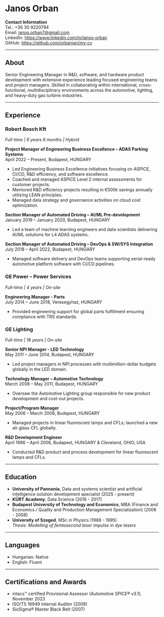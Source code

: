 # Janos Orban

**Contact Information**  
Tel.: +36 30 9220794  
Email: janos.orban7@gmail.com  
LinkedIn: https://www.linkedin.com/in/janos-orban  
GitHub: https://github.com/orbanjan/my-cv   

---

## About

Senior Engineering Manager in R&D, software, and hardware product development with extensive experience leading focused engineering teams and project managers. Skilled in collaborating within international, cross-functional, multidisciplinary environments across the automotive, lighting, and heavy-duty gas turbine industries.

---

## Experience

### Robert Bosch Kft  

*Full-time | 6 years 6 months | Hybrid*

**Project Manager of Engineering Business Excellence – ADAS Parking Systems**  
April 2022 – Present, Budapest, HUNGARY  

- Led Engineering Business Excellence initiatives focusing on ASPICE, CI/CD, R&D efficiency, and software excellence.
- Coached and managed ASPICE Level 2 internal assessments for customer projects.
- Mentored R&D efficiency projects resulting in €500k savings annually utilizing LEAN principles.
- Managed data strategy and governance activities on cloud cost optimization.

**Section Manager of Automated Driving – AI/ML Pre-development**  
January 2019 – January 2020, Budapest, HUNGARY  

- Led a team of machine learning engineers and data scientists delivering AI/ML solutions for L4 ADAS systems.

**Section Manager of Automated Driving – DevOps & SW/SYS Integration**  
July 2018 – April 2022, Budapest, HUNGARY  

- Managed software delivery and DevOps teams supporting serial-ready automotive platform software with CI/CD pipelines.

### GE Power – Power Services  

*Full-time | 4 years | On-site*

**Engineering Manager - Parts**  
July 2014 – June 2018, Veresegyhaz, HUNGARY  

- Provided engineering support for global parts fulfillment ensuring compliance with TRS standards.

### GE Lighting  

*Full-time | 18 years | On-site*

**Senior NPI Manager - LED Technology**  
May 2011 – June 2014, Budapest, HUNGARY  

- Led project managers in NPI processes with multimillion-dollar budgets globally in the LED domain.

**Technology Manager – Automotive Technology**  
March 2008 – May 2011, Budapest, HUNGARY  

- Oversaw the Automotive Lighting group responsible for new product development and cost-out projects.

**Project/Program Manager**  
May 2006 – March 2008, Budapest, HUNGARY  

- Managed projects in linear fluorescent lamps and CFLs; launched a new all-glass CFL globally.

**R&D Development Engineer**  
April 1996 – April 2006, Budapest, HUNGARY & Cleveland, OHIO, USA  

- Conducted R&D product and process development for linear fluorescent lamps and CFLs.

---

## Education

- **University of Pannonia**, Data and systems scientist and artificial intelligence solution development specialist (2025 - present)
- **KÜRT Academy**, Data Science (2016 - 2017)
- **Budapest University of Technology and Economics**, MBA (Finance and Economics / Quality and Production Management Specialization) (2006 - 2008)
- **University of Szeged**, MSc in Physics (1988 - 1995)  
  *Thesis: Modelling of femtosecond laser impulse in dye lasers*

---

## Languages

- Hungarian: Native
- English: Fluent

---

## Certifications and Awards

- intacs™ certified Provisional Assessor (Automotive SPICE® v3.1), November 2023
- ISO/TS 16949 Internal Auditor (2009)
- SixSigma® Master Black Belt (2007)